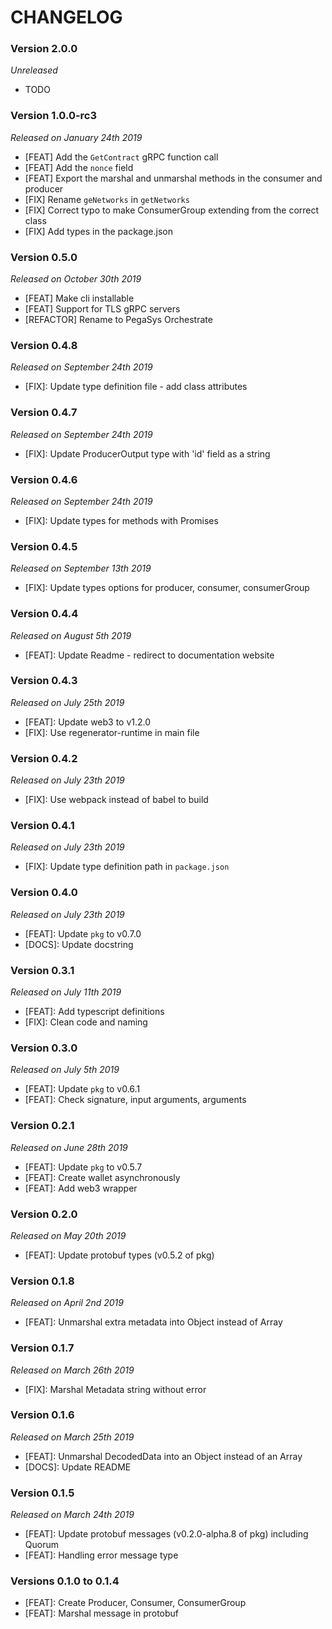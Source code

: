 # CHANGELOG

### Version 2.0.0

_Unreleased_

- TODO

### Version 1.0.0-rc3

_Released on January 24th 2019_

- [FEAT] Add the `GetContract` gRPC function call
- [FEAT] Add the `nonce` field
- [FEAT] Export the marshal and unmarshal methods in the consumer and producer
- [FIX] Rename `geNetworks` in `getNetworks`
- [FIX] Correct typo to make ConsumerGroup extending from the correct class
- [FIX] Add types in the package.json

### Version 0.5.0

_Released on October 30th 2019_

- [FEAT] Make cli installable
- [FEAT] Support for TLS gRPC servers
- [REFACTOR] Rename to PegaSys Orchestrate

### Version 0.4.8

_Released on September 24th 2019_

- [FIX]: Update type definition file - add class attributes

### Version 0.4.7

_Released on September 24th 2019_

- [FIX]: Update ProducerOutput type with 'id' field as a string

### Version 0.4.6

_Released on September 24th 2019_

- [FIX]: Update types for methods with Promises

### Version 0.4.5

_Released on September 13th 2019_

- [FIX]: Update types options for producer, consumer, consumerGroup

### Version 0.4.4

_Released on August 5th 2019_

- [FEAT]: Update Readme - redirect to documentation website

### Version 0.4.3

_Released on July 25th 2019_

- [FEAT]: Update web3 to v1.2.0
- [FIX]: Use regenerator-runtime in main file

### Version 0.4.2

_Released on July 23th 2019_

- [FIX]: Use webpack instead of babel to build

### Version 0.4.1

_Released on July 23th 2019_

- [FIX]: Update type definition path in `package.json`

### Version 0.4.0

_Released on July 23th 2019_

- [FEAT]: Update `pkg` to v0.7.0
- [DOCS]: Update docstring

### Version 0.3.1

_Released on July 11th 2019_

- [FEAT]: Add typescript definitions
- [FIX]: Clean code and naming

### Version 0.3.0

_Released on July 5th 2019_

- [FEAT]: Update `pkg` to v0.6.1
- [FEAT]: Check signature, input arguments, arguments

### Version 0.2.1

_Released on June 28th 2019_

- [FEAT]: Update `pkg` to v0.5.7
- [FEAT]: Create wallet asynchronously
- [FEAT]: Add web3 wrapper

### Version 0.2.0

_Released on May 20th 2019_

- [FEAT]: Update protobuf types (v0.5.2 of pkg)

### Version 0.1.8

_Released on April 2nd 2019_

- [FEAT]: Unmarshal extra metadata into Object instead of Array

### Version 0.1.7

_Released on March 26th 2019_

- [FIX]: Marshal Metadata string without error

### Version 0.1.6

_Released on March 25th 2019_

- [FEAT]: Unmarshal DecodedData into an Object instead of an Array
- [DOCS]: Update README

### Version 0.1.5

_Released on March 24th 2019_

- [FEAT]: Update protobuf messages (v0.2.0-alpha.8 of pkg) including Quorum
- [FEAT]: Handling error message type

### Versions 0.1.0 to 0.1.4

- [FEAT]: Create Producer, Consumer, ConsumerGroup
- [FEAT]: Marshal message in protobuf
